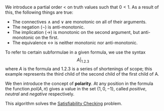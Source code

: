 We introduce a partial order $<$ on truth values such that $0 < 1$. 
As a result of this, the following things are true:
- The connectives $\land$ and $\lor$ are monotonic on all of their arguments.
- The negation ($¬$) is anti-monotonic.
- The implication ($\rightarrow$) is monotonic on the second argument, but anti-monotonic on the first.
- The equivalence $\leftrightarrow$ is neither monotonic nor anti-monotonic.

To refer to certain subformulae in a given formula, we use the syntax
$$A|_{1.2.3}$$
where $A$ is the formula and $1.2.3$ is a series of shortenings of scope; this example represents the third child of the second child of the first child of A.

We then introduce the concept of **polarity**. At any position in the formula the function $pol(A, \pi)$ gives a value in the set $\{1, 0, -1\}$, called *positive*, *neutral* and *negative* respectively. 


This algorithm solves the [Satisfiability Checking](Satisfiability%20Checking.md) problem.